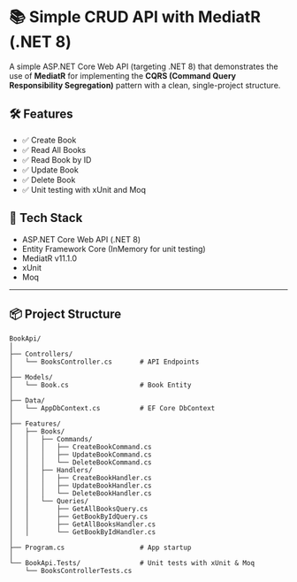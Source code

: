 # 📚 Simple CRUD API with MediatR (.NET 8)

A simple ASP.NET Core Web API (targeting .NET 8) that demonstrates the use of **MediatR** for implementing the **CQRS (Command Query Responsibility Segregation)** pattern with a clean, single-project structure.

## 🛠 Features

- ✅ Create Book
- ✅ Read All Books
- ✅ Read Book by ID
- ✅ Update Book
- ✅ Delete Book
- ✅ Unit testing with xUnit and Moq

## 🧰 Tech Stack

- ASP.NET Core Web API (.NET 8)
- Entity Framework Core (InMemory for unit testing)
- MediatR v11.1.0
- xUnit
- Moq

---

## 📦 Project Structure

```plaintext
BookApi/
│
├── Controllers/
│   └── BooksController.cs       # API Endpoints
│
├── Models/
│   └── Book.cs                  # Book Entity
│
├── Data/
│   └── AppDbContext.cs          # EF Core DbContext
│
├── Features/
│   ├── Books/
│   │   ├── Commands/
│   │   │   ├── CreateBookCommand.cs
│   │   │   ├── UpdateBookCommand.cs
│   │   │   └── DeleteBookCommand.cs
│   │   ├── Handlers/
│   │   │   ├── CreateBookHandler.cs
│   │   │   ├── UpdateBookHandler.cs
│   │   │   └── DeleteBookHandler.cs
│   │   └── Queries/
│   │       ├── GetAllBooksQuery.cs
│   │       ├── GetBookByIdQuery.cs
│   │       ├── GetAllBooksHandler.cs
│   │       └── GetBookByIdHandler.cs
│
├── Program.cs                   # App startup
│
└── BookApi.Tests/               # Unit tests with xUnit & Moq
    └── BooksControllerTests.cs
